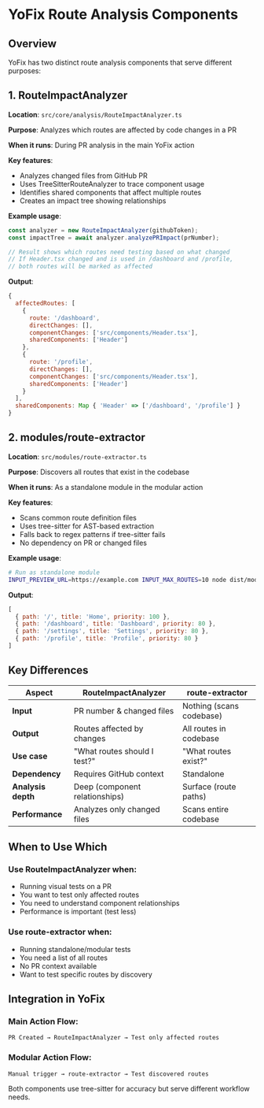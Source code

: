 # YoFix Route Analysis Components

## Overview

YoFix has two distinct route analysis components that serve different purposes:

## 1. RouteImpactAnalyzer

**Location**: `src/core/analysis/RouteImpactAnalyzer.ts`

**Purpose**: Analyzes which routes are affected by code changes in a PR

**When it runs**: During PR analysis in the main YoFix action

**Key features**:
- Analyzes changed files from GitHub PR
- Uses TreeSitterRouteAnalyzer to trace component usage
- Identifies shared components that affect multiple routes
- Creates an impact tree showing relationships

**Example usage**:
```typescript
const analyzer = new RouteImpactAnalyzer(githubToken);
const impactTree = await analyzer.analyzePRImpact(prNumber);

// Result shows which routes need testing based on what changed
// If Header.tsx changed and is used in /dashboard and /profile,
// both routes will be marked as affected
```

**Output**:
```javascript
{
  affectedRoutes: [
    {
      route: '/dashboard',
      directChanges: [],
      componentChanges: ['src/components/Header.tsx'],
      sharedComponents: ['Header']
    },
    {
      route: '/profile',
      directChanges: [],
      componentChanges: ['src/components/Header.tsx'],
      sharedComponents: ['Header']
    }
  ],
  sharedComponents: Map { 'Header' => ['/dashboard', '/profile'] }
}
```

## 2. modules/route-extractor

**Location**: `src/modules/route-extractor.ts`

**Purpose**: Discovers all routes that exist in the codebase

**When it runs**: As a standalone module in the modular action

**Key features**:
- Scans common route definition files
- Uses tree-sitter for AST-based extraction
- Falls back to regex patterns if tree-sitter fails
- No dependency on PR or changed files

**Example usage**:
```bash
# Run as standalone module
INPUT_PREVIEW_URL=https://example.com INPUT_MAX_ROUTES=10 node dist/modules/route-extractor.js
```

**Output**:
```javascript
[
  { path: '/', title: 'Home', priority: 100 },
  { path: '/dashboard', title: 'Dashboard', priority: 80 },
  { path: '/settings', title: 'Settings', priority: 80 },
  { path: '/profile', title: 'Profile', priority: 80 }
]
```

## Key Differences

| Aspect | RouteImpactAnalyzer | route-extractor |
|--------|-------------------|-----------------|
| **Input** | PR number & changed files | Nothing (scans codebase) |
| **Output** | Routes affected by changes | All routes in codebase |
| **Use case** | "What routes should I test?" | "What routes exist?" |
| **Dependency** | Requires GitHub context | Standalone |
| **Analysis depth** | Deep (component relationships) | Surface (route paths) |
| **Performance** | Analyzes only changed files | Scans entire codebase |

## When to Use Which

### Use RouteImpactAnalyzer when:
- Running visual tests on a PR
- You want to test only affected routes
- You need to understand component relationships
- Performance is important (test less)

### Use route-extractor when:
- Running standalone/modular tests
- You need a list of all routes
- No PR context available
- Want to test specific routes by discovery

## Integration in YoFix

### Main Action Flow:
```
PR Created → RouteImpactAnalyzer → Test only affected routes
```

### Modular Action Flow:
```
Manual trigger → route-extractor → Test discovered routes
```

Both components use tree-sitter for accuracy but serve different workflow needs.